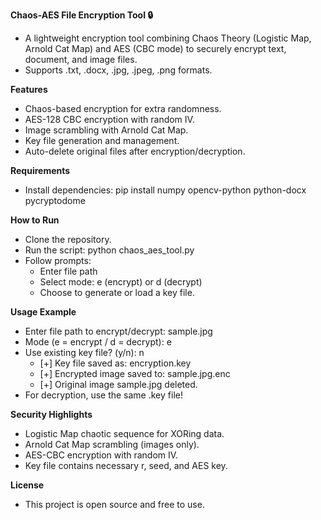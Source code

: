 **Chaos-AES File Encryption Tool 🔒**
- A lightweight encryption tool combining Chaos Theory (Logistic Map, Arnold Cat Map) and AES (CBC mode) to securely encrypt text, document, and image files.
- Supports .txt, .docx, .jpg, .jpeg, .png formats.

**Features**
- Chaos-based encryption for extra randomness.
- AES-128 CBC encryption with random IV.
- Image scrambling with Arnold Cat Map.
- Key file generation and management.
- Auto-delete original files after encryption/decryption.

**Requirements**
- Install dependencies: pip install numpy opencv-python python-docx pycryptodome

**How to Run**
- Clone the repository.
- Run the script: python chaos_aes_tool.py
- Follow prompts:
  - Enter file path
  - Select mode: e (encrypt) or d (decrypt)
  - Choose to generate or load a key file.

**Usage Example**
- Enter file path to encrypt/decrypt: sample.jpg
- Mode (e = encrypt / d = decrypt): e
- Use existing key file? (y/n): n
  - [+] Key file saved as: encryption.key
  - [+] Encrypted image saved to: sample.jpg.enc
  - [+] Original image sample.jpg deleted.
- For decryption, use the same .key file!

**Security Highlights**
- Logistic Map chaotic sequence for XORing data.
- Arnold Cat Map scrambling (images only).
- AES-CBC encryption with random IV.
- Key file contains necessary r, seed, and AES key.

**License**
- This project is open source and free to use.

